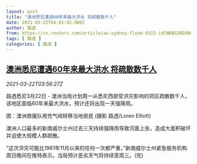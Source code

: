 ```yaml
---
layout: post
title: "澳洲悉尼遭遇60年来最大洪水 将疏散数千人"
date: 2021-03-22T04:01:02.000Z
author: 路透
from: https://cn.reuters.com/article/au-sydney-flood-0322-idCNKBS2BE0BL
tags: [ 路透 ]
categories: [ 路透 ]
---
```

<!--1616385662000-->
[澳洲悉尼遭遇60年来最大洪水 将疏散数千人](https://cn.reuters.com/article/au-sydney-flood-0322-idCNKBS2BE0BL)
------

<div>
<div><i>2021-03-22T03:56:27Z</i></div><p>路透悉尼3月22日 - 澳洲当局计划周一从悉尼西部受洪灾影响的郊区疏散数千人，该地区面临60年来最大洪水，预计还将出现一天强降雨。</p><p>图：澳洲救援队用充气阀转移当地居民 (摄影 路透/Loren Elliott)</p><p>澳洲人口最多的新南威尔士州过去三天持续强降雨导致河面上张，造成大面积破坏并迫使大规模人群疏散。</p><p>“这次洪灾可能比1961年11月以来的任何一次都严重，”新南威尔士州紧急服务机构周日晚间在推特表示。当局预计恶劣天气将持续至周三。(完)</p>
</div>
